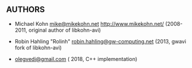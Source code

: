 ## AUTHORS

  * Michael Kohn <mike@mikekohn.net> http://www.mikekohn.net/ (2008-2011, original author of libkohn-avi)

  * Robin Hahling "Rolinh" <robin.hahling@gw-computing.net> (2013, gwavi fork
    of libkohn-avi)

  * olegvedi@gmail.com ( 2018, C++ implementation)

<!-- vim: set filetype=markdown textwidth=80 -->

